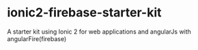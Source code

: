 # ionic2-firebase-starter-kit
A starter kit using Ionic 2 for web applications and angularJs with angularFire(firebase)
